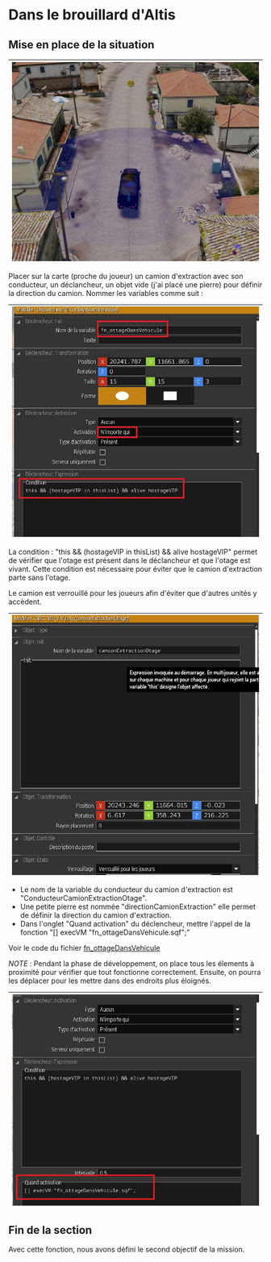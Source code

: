 # Dans le brouillard d'Altis

## Mise en place de la situation

| ![capture001](Capture001.jpg) |
| :---------------------------: |

Placer sur la carte (proche du joueur) un camion d'extraction avec son conducteur, un déclancheur, un objet vide (j'ai placé une pierre) pour définir la direction du camion. Nommer les variables comme suit :

| ![capture002](Capture002.jpg) |
| :---------------------------: |

La condition : "this && (hostageVIP in thisList) && alive hostageVIP" permet de vérifier que l'otage est présent dans le déclancheur et que l'otage est vivant. Cette condition est nécessaire pour éviter que le camion d'extraction parte sans l'otage.

Le camion est verrouillé pour les joueurs afin d'éviter que d'autres unités y accèdent.

| ![capture003](Capture003.jpg) |
| :---------------------------: |

- Le nom de la variable du conducteur du camion d'extraction est "ConducteurCamionExtractionOtage".
- Une petite pierre est nommée "directionCamionExtraction" elle permet de définir la direction du camion d'extraction.
- Dans l'onglet "Quand activation" du déclencheur, mettre l'appel de la fonction "[] execVM "fn_ottageDansVehicule.sqf";"

Voir le code du fichier [fn_ottageDansVehicule](../fn_ottageDansVehicule.sqf)

_NOTE_ : Pendant la phase de développement, on place tous les élements à proximité pour vérifier que tout fonctionne correctement. Ensuite, on pourra les déplacer pour les mettre dans des endroits plus éloignés.

| ![capture004](Capture004.jpg) |
| :---------------------------: |

## Fin de la section

Avec cette fonction, nous avons défini le second objectif de la mission.
